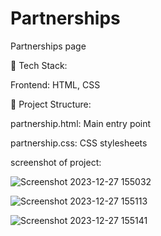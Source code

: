 # Partnerships
Partnerships page

🚀 Tech Stack:

  Frontend: HTML, CSS
  
📂 Project Structure:

partnership.html: Main entry point

partnership.css: CSS stylesheets

screenshot of project:

![Screenshot 2023-12-27 155032](https://github.com/nikhilhmane49/Partnerships/assets/137916068/4cd04e16-8e78-4e54-bbdf-0c0523125342)

![Screenshot 2023-12-27 155113](https://github.com/nikhilhmane49/Partnerships/assets/137916068/6f876cfa-c703-44ee-bd30-efbef65d175b)

![Screenshot 2023-12-27 155141](https://github.com/nikhilhmane49/Partnerships/assets/137916068/2e4974e0-1d57-43c3-9bfb-2da5f7eefff4)




